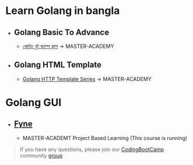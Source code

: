 # Learn Golang in bangla

- ## Golang Basic To Advance

  - [কোডিং বুট ক্যাম্প ক্লাস](https://youtube.com/playlist?list=PLZij6bgEHkTXRakAtponkmP2CmlTTKlxl) -> MASTER-ACADEMY

- ## Golang HTML Template

  - [Golang HTTP Template Series](https://youtube.com/playlist?list=PLZij6bgEHkTV2bk485fynqlK2SrTD2zkb) -> MASTER-ACADEMY

# Golang GUI

- ## [Fyne](https://fyne.io/)
  - MASTER-ACADEMT Project Based Learning (This course is running)

> If you have any questions, please join our [CodingBootCamp](https://www.facebook.com/groups/codingbootcampbd) community [group](https://www.facebook.com/groups/codingbootcampbd)
